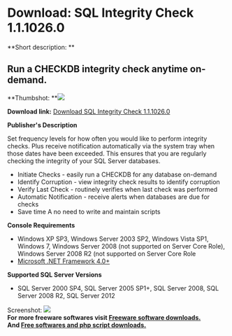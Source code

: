 # Download: SQL Integrity Check 1.1.1026.0

**Short description: **

## Run a CHECKDB integrity check anytime on-demand.

  
**Thumbshot: **![](http://www.freewarefiles.com/screenshot/sqlintgrtychck_md.jpg)   
  
**Download link:** [Download SQL Integrity Check 1.1.1026.0](http://freesoftwares.boysofts.com/SQL-Integrity-Check_program_98108.html)  
  

**Publisher's Description**  
  

Set frequency levels for how often you would like to perform integrity checks.
Plus receive notification automatically via the system tray when those dates
have been exceeded. This ensures that you are regularly checking the integrity
of your SQL Server databases.

  * Initiate Checks - easily run a CHECKDB for any database on-demand 
  * Identify Corruption - view integrity check results to identify corruption 
  * Verify Last Check - routinely verifies when last check was performed 
  * Automatic Notification - receive alerts when databases are due for checks 
  * Save time A no need to write and maintain scripts 

**Console Requirements**

  * Windows XP SP3, Windows Server 2003 SP2, Windows Vista SP1, Windows 7, Windows Server 2008 (not supported on Server Core Role), Windows Server 2008 R2 (not supported on Server Core Role 
  * [Microsoft .NET Framework 4.0+](http://www.freewarefiles.com/Microsoft-NET-Framework-4_program_55008.html)

**Supported SQL Server Versions**

  * SQL Server 2000 SP4, SQL Server 2005 SP1+, SQL Server 2008, SQL Server 2008 R2, SQL Server 2012 

  
  
Screenshot: ![](http://www.freewarefiles.com/screenshot/sqlintgrtychck.jpg)  
**For more freeware softwares visit [Freeware software downloads.](http://freesoftwares.boysofts.com/)**   
**And [Free softwares and php script downloads.](http://www.boysofts.com/)**

